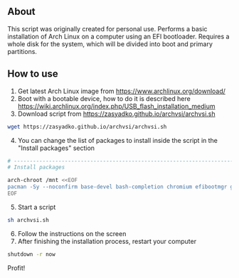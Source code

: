 ## About
This script was originally created for personal use. Performs a basic installation of Arch Linux on a computer using an EFI bootloader. Requires a whole disk for the system, which will be divided into boot and primary partitions.

## How to use

1. Get latest Arch Linux image from https://www.archlinux.org/download/
2. Boot with a bootable device, how to do it is described here https://wiki.archlinux.org/index.php/USB_flash_installation_medium
3. Download script from https://zasyadko.github.io/archvsi/archvsi.sh
```sh
wget https://zasyadko.github.io/archvsi/archvsi.sh
```
4. You can change the list of packages to install inside the script in the "Install packages" section
```sh
# -----------------------------------------------------------------------------
# Install packages

arch-chroot /mnt <<EOF
pacman -Sy --noconfirm base-devel bash-completion chromium efibootmgr gimp git gnome gnome-extra gnome-tweaks go graphviz grub libreoffice-fresh lshw mariadb nano nmon nodejs npm ntfs-3g openssh os-prober php remmina sudo transmission-gtk unrar vlc
EOF
```
5. Start a script
```sh
sh archvsi.sh
```
6. Follow the instructions on the screen
7. After finishing the installation process, restart your computer
```sh
shutdown -r now
```
Profit!
